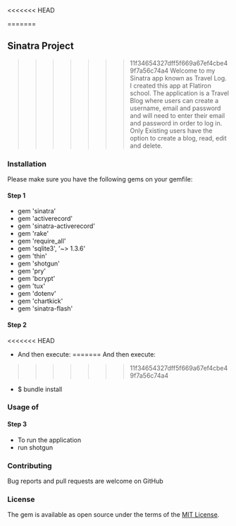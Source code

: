 <<<<<<< HEAD

=======
## Sinatra Project
>>>>>>> 11f34654327dff5f669a67ef4cbe49f7a56c74a4
Welcome to my Sinatra app known as Travel Log. I created this app at Flatiron school. The application is a Travel Blog where users can create a username, email and password and will need to enter their email and password in order to log in. Only Existing users have the option to create a blog, read, edit and delete. 

### Installation

Please make sure you have the following gems on your gemfile:

#### Step 1
* gem 'sinatra'
* gem 'activerecord'
* gem 'sinatra-activerecord'
* gem 'rake'
* gem 'require_all'
* gem 'sqlite3', '~> 1.3.6'
* gem 'thin'
* gem 'shotgun'
* gem 'pry'
* gem 'bcrypt'
* gem 'tux'
* gem 'dotenv'
* gem 'chartkick'
* gem 'sinatra-flash'

#### Step 2
<<<<<<< HEAD
* And then execute:
=======
And then execute:
>>>>>>> 11f34654327dff5f669a67ef4cbe49f7a56c74a4

* $ bundle install 

### Usage of 

#### Step 3
* To run the application
* run shotgun 


### Contributing

Bug reports and pull requests are welcome on GitHub 

### License

The gem is available as open source under the terms of the [MIT License](https://opensource.org/licenses/MIT).

